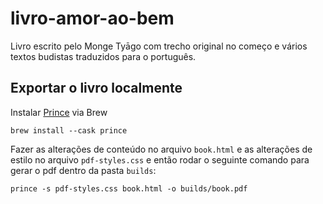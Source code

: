 # livro-amor-ao-bem

Livro escrito pelo Monge Tyāgo com trecho original no começo e vários textos budistas traduzidos para o português.

## Exportar o livro localmente

Instalar [Prince](https://www.princexml.com/) via Brew

```
brew install --cask prince
```

Fazer as alterações de conteúdo no arquivo `book.html` e as alterações de estilo no arquivo `pdf-styles.css` e então rodar o seguinte comando para gerar o pdf dentro da pasta `builds`:

```
prince -s pdf-styles.css book.html -o builds/book.pdf
```
